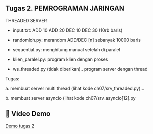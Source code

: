 
Tugas 2. PEMROGRAMAN JARINGAN
----------------------------

THREADED SERVER

- input.txt:
	ADD 10
	ADD 20
	DEC 10
	DEC 30
	(10rb baris)

- randomloh.py:
	merandom ADD/DEC [n] sebanyak 10000 baris

- sequential.py:
	menghitung manual setelah di paralel

- klien_paralel.py:
	program klien dengan proses

- ws_threaded.py (tidak diberikan)..
	program server dengan thread

Tugas:

a. membuat server multi thread (lihat kode ch07/srv_threaded.py)...

b. membuat server asyncio (lihat kode ch07/srv_asyncio[12].py


## 🎥 Video Demo

[Demo tugas 2](https://youtu.be/6dl6Fu5Q1Vk) 
